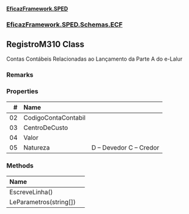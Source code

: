 #### [EficazFramework.SPED](EficazFrameworkSPED.md 'EficazFramework SPED')
### [EficazFramework.SPED.Schemas.ECF](EficazFramework.SPED.Schemas.ECF.md 'EficazFramework.SPED.Schemas.ECF')

## RegistroM310 Class

Contas Contábeis Relacionadas ao Lançamento da Parte A do e-Lalur

### Remarks
### Properties

| # | Name | |
| ---: | :--- | :--- |
| 02 | CodigoContaContabil |  |
| 03 | CentroDeCusto |  |
| 04 | Valor |  |
| 05 | Natureza | D – Devedor            C – Credor |
### Methods

| Name | |
| :--- | :--- |
| EscreveLinha() |  |
| LeParametros(string[]) |  |

